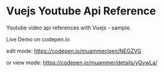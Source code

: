 # Vuejs Youtube Api Reference
  Youtube video api references with Vuejs  - sample.

Live Demo on codepen.io

edit mode:
https://codepen.io/muammer/pen/NEGZVG

or view mode: 
https://codepen.io/muammer/details/yQywLa/

